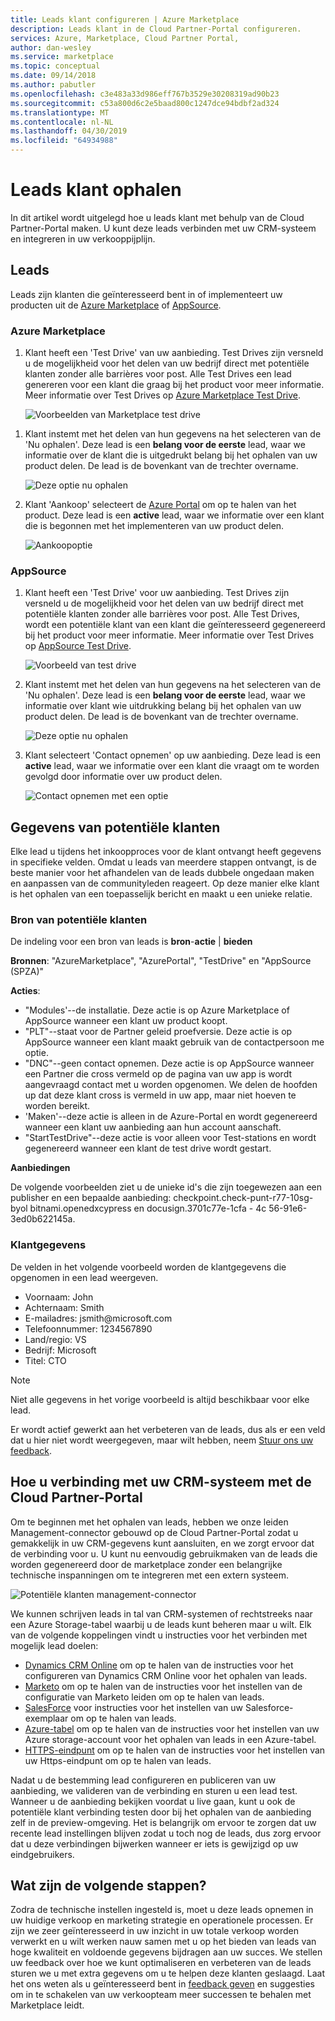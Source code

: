 ```yaml
---
title: Leads klant configureren | Azure Marketplace
description: Leads klant in de Cloud Partner-Portal configureren.
services: Azure, Marketplace, Cloud Partner Portal,
author: dan-wesley
ms.service: marketplace
ms.topic: conceptual
ms.date: 09/14/2018
ms.author: pabutler
ms.openlocfilehash: c3e483a33d986eff767b3529e30208319ad90b23
ms.sourcegitcommit: c53a800d6c2e5baad800c1247dce94bdbf2ad324
ms.translationtype: MT
ms.contentlocale: nl-NL
ms.lasthandoff: 04/30/2019
ms.locfileid: "64934988"
---
```

<a name="get-customer-leads"></a>Leads klant ophalen
==================

In dit artikel wordt uitgelegd hoe u leads klant met behulp van de Cloud Partner-Portal maken. U kunt deze leads verbinden met uw CRM-systeem en integreren in uw verkooppijplijn.

## <a name="leads"></a>Leads

Leads zijn klanten die geïnteresseerd bent in of implementeert uw producten uit de [Azure Marketplace](https://azuremarketplace.microsoft.com/) of [AppSource](https://appsource.microsoft.com).

### <a name="azure-marketplace"></a>Azure Marketplace

1.  Klant heeft een 'Test Drive' van uw aanbieding. Test Drives zijn versneld u de mogelijkheid voor het delen van uw bedrijf direct met potentiële klanten zonder alle barrières voor post. Alle Test Drives een lead genereren voor een klant die graag bij het product voor meer informatie. Meer informatie over Test Drives op [Azure Marketplace Test Drive](https://azuremarketplace.azureedge.net/documents/azure-marketplace-test-drive-program.pdf).

    ![Voorbeelden van Marketplace test drive](./media/cloud-partner-portal-get-customer-leads/test-drive-offer.png)
 

<!-- -->

1. Klant instemt met het delen van hun gegevens na het selecteren van de 'Nu ophalen'. Deze lead is een **belang voor de eerste** lead, waar we informatie over de klant die is uitgedrukt belang bij het ophalen van uw product delen. De lead is de bovenkant van de trechter overname.

   ![Deze optie nu ophalen](./media/cloud-partner-portal-get-customer-leads/get-it-now-button.png)

1. Klant 'Aankoop' selecteert de [Azure Portal](https://portal.azure.com/) om op te halen van het product. Deze lead is een **active** lead, waar we informatie over een klant die is begonnen met het implementeren van uw product delen.

   ![Aankoopoptie](./media/cloud-partner-portal-get-customer-leads/purchase-button.png)


### <a name="appsource"></a>AppSource

1.  Klant heeft een 'Test Drive' voor uw aanbieding. Test Drives zijn versneld u de mogelijkheid voor het delen van uw bedrijf direct met potentiële klanten zonder alle barrières voor post. Alle Test Drives, wordt een potentiële klant van een klant die geïnteresseerd gegenereerd bij het product voor meer informatie. Meer informatie over Test Drives op [AppSource Test Drive](https://appsource.microsoft.com/blogs/want-to-try-an-app-take-a-test-drive).

    ![Voorbeeld van test drive](./media/cloud-partner-portal-get-customer-leads/test-drive-offer-2.png)

2.  Klant instemt met het delen van hun gegevens na het selecteren van de 'Nu ophalen'. Deze lead is een **belang voor de eerste** lead, waar we informatie over klant wie uitdrukking belang bij het ophalen van uw product delen. De lead is de bovenkant van de trechter overname.

      ![Deze optie nu ophalen](./media/cloud-partner-portal-get-customer-leads/get-it-now-button-2.png)


3.  Klant selecteert 'Contact opnemen' op uw aanbieding. Deze lead is een **active** lead, waar we informatie over een klant die vraagt om te worden gevolgd door informatie over uw product delen.

    ![Contact opnemen met een optie](./media/cloud-partner-portal-get-customer-leads/contact-me-image.png)

<a name="lead-data"></a>Gegevens van potentiële klanten
---------

Elke lead u tijdens het inkoopproces voor de klant ontvangt heeft gegevens in specifieke velden. Omdat u leads van meerdere stappen ontvangt, is de beste manier voor het afhandelen van de leads dubbele ongedaan maken en aanpassen van de communityleden reageert. Op deze manier elke klant is het ophalen van een toepasselijk bericht en maakt u een unieke relatie.

### <a name="lead-source"></a>Bron van potentiële klanten

De indeling voor een bron van leads is **bron**-**actie** |  **bieden**

**Bronnen**: "AzureMarketplace", "AzurePortal", "TestDrive" en "AppSource (SPZA)"

**Acties**:
- "Modules'--de installatie. Deze actie is op Azure Marketplace of AppSource wanneer een klant uw product koopt.
- "PLT"--staat voor de Partner geleid proefversie. Deze actie is op AppSource wanneer een klant maakt gebruik van de contactpersoon me optie.
- "DNC"--geen contact opnemen. Deze actie is op AppSource wanneer een Partner die cross vermeld op de pagina van uw app is wordt aangevraagd contact met u worden opgenomen. We delen de hoofden up dat deze klant cross is vermeld in uw app, maar niet hoeven te worden bereikt.
- 'Maken'--deze actie is alleen in de Azure-Portal en wordt gegenereerd wanneer een klant uw aanbieding aan hun account aanschaft.
- "StartTestDrive"--deze actie is voor alleen voor Test-stations en wordt gegenereerd wanneer een klant de test drive wordt gestart.

**Aanbiedingen**

De volgende voorbeelden ziet u de unieke id's die zijn toegewezen aan een publisher en een bepaalde aanbieding: checkpoint.check-punt-r77-10sg-byol bitnami.openedxcypress en docusign.3701c77e-1cfa - 4c 56-91e6-3ed0b622145a.


### <a name="customer-info"></a>Klantgegevens

De velden in het volgende voorbeeld worden de klantgegevens die opgenomen in een lead weergeven.
- Voornaam: John
- Achternaam: Smith
- E-mailadres: jsmith\@microsoft.com
- Telefoonnummer: 1234567890
- Land/regio: VS
- Bedrijf: Microsoft
- Titel: CTO

>[!Note]
>Niet alle gegevens in het vorige voorbeeld is altijd beschikbaar voor elke lead.

Er wordt actief gewerkt aan het verbeteren van de leads, dus als er een veld dat u hier niet wordt weergegeven, maar wilt hebben, neem [Stuur ons uw feedback](mailto:AzureMarketOnboard@microsoft.com).

<a name="how-to-connect-your-crm-system-with-the-cloud-partner-portal"></a>Hoe u verbinding met uw CRM-systeem met de Cloud Partner-Portal
------------------------------------------------------------

Om te beginnen met het ophalen van leads, hebben we onze leiden Management-connector gebouwd op de Cloud Partner-Portal zodat u gemakkelijk in uw CRM-gegevens kunt aansluiten, en we zorgt ervoor dat de verbinding voor u. U kunt nu eenvoudig gebruikmaken van de leads die worden gegenereerd door de marketplace zonder een belangrijke technische inspanningen om te integreren met een extern systeem.

![Potentiële klanten management-connector](./media/cloud-partner-portal-get-customer-leads/lead-management-connector.png)

We kunnen schrijven leads in tal van CRM-systemen of rechtstreeks naar een Azure Storage-tabel waarbij u de leads kunt beheren maar u wilt. Elk van de volgende koppelingen vindt u instructies voor het verbinden met mogelijk lead doelen:

-   [Dynamics CRM Online](./cloud-partner-portal-lead-management-instructions-dynamics.md) om op te halen van de instructies voor het configureren van Dynamics CRM Online voor het ophalen van leads.
-   [Marketo](./cloud-partner-portal-lead-management-instructions-marketo.md) om op te halen van de instructies voor het instellen van de configuratie van Marketo leiden om op te halen van leads.
-    [SalesForce](./cloud-partner-portal-lead-management-instructions-salesforce.md) voor instructies voor het instellen van uw Salesforce-exemplaar om op te halen van leads.
-    [Azure-tabel](./cloud-partner-portal-lead-management-instructions-azure-table.md) om op te halen van de instructies voor het instellen van uw Azure storage-account voor het ophalen van leads in een Azure-tabel.
-   [HTTPS-eindpunt](./cloud-partner-portal-lead-management-instructions-https.md) om op te halen van de instructies voor het instellen van uw Https-eindpunt om op te halen van leads.

Nadat u de bestemming lead configureren en publiceren van uw aanbieding, we valideren van de verbinding en sturen u een lead test. Wanneer u de aanbieding bekijken voordat u live gaan, kunt u ook de potentiële klant verbinding testen door bij het ophalen van de aanbieding zelf in de preview-omgeving. Het is belangrijk om ervoor te zorgen dat uw recente lead instellingen blijven zodat u toch nog de leads, dus zorg ervoor dat u deze verbindingen bijwerken wanneer er iets is gewijzigd op uw eindgebruikers.

<a name="what-next"></a>Wat zijn de volgende stappen?
----------

Zodra de technische instellen ingesteld is, moet u deze leads opnemen in uw huidige verkoop en marketing strategie en operationele processen. Er zijn we zeer geïnteresseerd in uw inzicht in uw totale verkoop worden verwerkt en u wilt werken nauw samen met u op het bieden van leads van hoge kwaliteit en voldoende gegevens bijdragen aan uw succes. We stellen uw feedback over hoe we kunt optimaliseren en verbeteren van de leads sturen we u met extra gegevens om u te helpen deze klanten geslaagd. Laat het ons weten als u geïnteresseerd bent in [feedback geven](mailto:AzureMarketOnboard@microsoft.com) en suggesties om in te schakelen van uw verkoopteam meer successen te behalen met Marketplace leidt.
